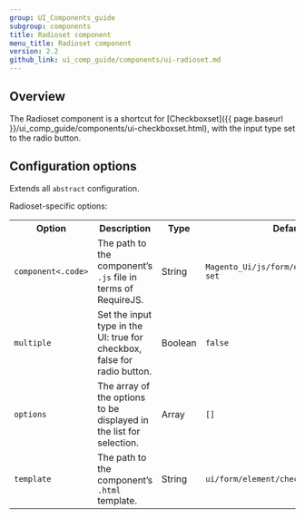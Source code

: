 ```yaml
---
group: UI_Components_guide
subgroup: components
title: Radioset component
menu_title: Radioset component
version: 2.2
github_link: ui_comp_guide/components/ui-radioset.md
---
```


## Overview

The Radioset component is a shortcut for [Checkboxset]({{ page.baseurl }}/ui_comp_guide/components/ui-checkboxset.html), with the input type set to the radio button.

## Configuration options

Extends all `abstract` configuration.

Radioset-specific options:

<table>
  <tr>
    <th>
      Option
    </th>
    <th>
      Description
    </th>
    <th>
      Type
    </th>
    <th>
      Default
    </th>
  </tr>
  <tr>
    <td>
      <code>component&lt;.code&gt;</code>
    </td>
    <td>
      The path to the component’s <code>.js</code> file in terms of
      RequireJS.
    </td>
    <td>
      String
    </td>
    <td>
      <code>Magento_Ui/js/form/element/checkbox-set</code>
    </td>
  </tr>
  <tr>
    <td>
      <code>multiple</code>
    </td>
    <td>
      Set the input type in the UI: true for checkbox, false for
      radio button.
    </td>
    <td>
      Boolean
    </td>
    <td>
      <code>false</code>
    </td>
  </tr>
  <tr>
    <td>
      <code>options</code>
    </td>
    <td>
      The array of the options to be displayed in the list for
      selection.
    </td>
    <td>
      Array
    </td>
    <td>
      <code>[]</code>
    </td>
  </tr>
  <tr>
    <td>
      <code>template</code>
    </td>
    <td>
      The path to the component’s <code>.html</code> template.
    </td>
    <td>
      String
    </td>
    <td>
      <code>ui/form/element/checkbox-set</code>
    </td>
  </tr>
</table>
